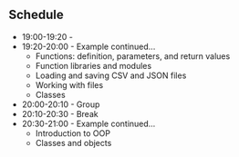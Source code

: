 ## Schedule

* 19:00-19:20 -
* 19:20-20:00 - Example continued...
    * Functions: definition, parameters, and return values
    * Function libraries and modules
    * Loading and saving CSV and JSON files
    * Working with files
    * Classes
* 20:00-20:10 - Group
* 20:10-20:30 - Break
* 20:30-21:00 - Example continued...
    * Introduction to OOP
    * Classes and objects


